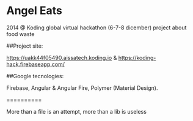 Angel Eats
==========

2014 @ Koding global virtual hackathon (6-7-8 dicember) project about food waste

##Project site: 

https://uakk44f05490.aissatech.koding.io & https://koding-hack.firebaseapp.com/

##Google tecnologies: 

Firebase, Angular & Angular Fire, Polymer (Material Design).

==========

More than a file is an attempt, more than a lib is useless
